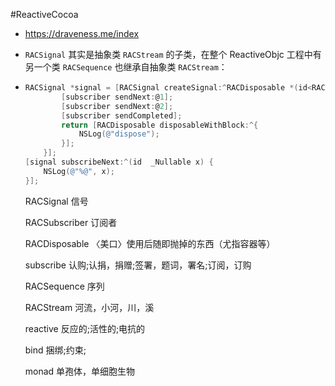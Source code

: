 #ReactiveCocoa

- https://draveness.me/index

- `RACSignal` 其实是抽象类 `RACStream` 的子类，在整个 ReactiveObjc 工程中有另一个类 `RACSequence` 也继承自抽象类 `RACStream`：

- ```objectivec
  RACSignal *signal = [RACSignal createSignal:^RACDisposable *(id<RACSubscriber>subscriber) {
          [subscriber sendNext:@1];
          [subscriber sendNext:@2];
          [subscriber sendCompleted];
          return [RACDisposable disposableWithBlock:^{
              NSLog(@"dispose");
          }];
      }];
  [signal subscribeNext:^(id  _Nullable x) {
      NSLog(@"%@", x);
  }];
  ```

  RACSignal  信号 

  RACSubscriber  订阅者 

  RACDisposable  〈美口〉使用后随即抛掉的东西（尤指容器等）

  subscribe	认购;认捐，捐赠;签署，题词，署名;订阅，订购

  RACSequence  序列	

  RACStream   河流，小河，川，溪

  reactive  反应的;活性的;电抗的

  bind 捆绑;约束;

  monad 单孢体，单细胞生物